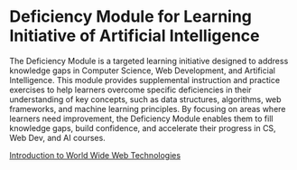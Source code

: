 # Deficiency Module for Learning Initiative of Artificial Intelligence
The Deficiency Module is a targeted learning initiative designed to address knowledge gaps in Computer Science, Web Development, and Artificial Intelligence. This module provides supplemental instruction and practice exercises to help learners overcome specific deficiencies in their understanding of key concepts, such as data structures, algorithms, web frameworks, and machine learning principles. By focusing on areas where learners need improvement, the Deficiency Module enables them to fill knowledge gaps, build confidence, and accelerate their progress in CS, Web Dev, and AI courses.

[Introduction to World Wide Web Technologies](iwt.md)

